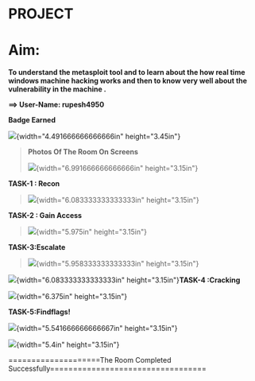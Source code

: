 # **PROJECT**

# **Aim:**

**To understand the metasploit tool and to learn about the how real time
windows machine hacking works and then to know very well about the
vulnerability in the machine .**

**==\> User-Name: rupesh4950**

**Badge Earned**

![](vertopal_608fe7c8fddd4e7386afbe75e65ae9b6/media/image1.wmf){width="4.491666666666666in"
height="3.45in"}

> **Photos Of The Room On Screens**
>
> ![](vertopal_608fe7c8fddd4e7386afbe75e65ae9b6/media/image2.wmf){width="6.991666666666666in"
> height="3.15in"}

**TASK-1 : Recon**

> ![](vertopal_608fe7c8fddd4e7386afbe75e65ae9b6/media/image3.wmf){width="6.083333333333333in"
> height="3.15in"}

**TASK-2 : Gain Access**

> ![](vertopal_608fe7c8fddd4e7386afbe75e65ae9b6/media/image3.wmf){width="5.975in"
> height="3.15in"}

**TASK-3:Escalate**

> ![](vertopal_608fe7c8fddd4e7386afbe75e65ae9b6/media/image4.wmf){width="5.958333333333333in"
> height="3.15in"}

![](vertopal_608fe7c8fddd4e7386afbe75e65ae9b6/media/image5.wmf){width="6.083333333333333in"
height="3.15in"}**TASK-4 :Cracking**

![](vertopal_608fe7c8fddd4e7386afbe75e65ae9b6/media/image6.wmf){width="6.375in"
height="3.15in"}

**TASK-5:Findflags!**

![](vertopal_608fe7c8fddd4e7386afbe75e65ae9b6/media/image7.wmf){width="5.541666666666667in"
height="3.15in"}

![](vertopal_608fe7c8fddd4e7386afbe75e65ae9b6/media/image8.wmf){width="5.4in"
height="3.15in"}

====================The Room Completed
Successfully==================================
